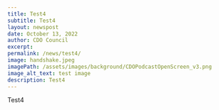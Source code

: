 ```yaml
---
title: Test4
subtitle: Test4
layout: newspost
date: October 13, 2022
author: CDO Council
excerpt: 
permalink: /news/test4/
image: handshake.jpeg
imagePath: /assets/images/background/CDOPodcastOpenScreen_v3.png
image_alt_text: test image
description: Test4 
---
```

Test4